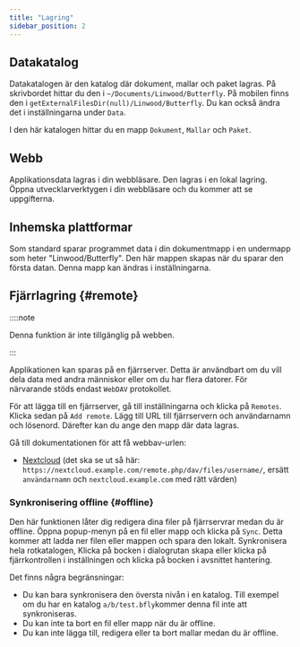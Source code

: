 ```yaml
---
title: "Lagring"
sidebar_position: 2
---
```


## Datakatalog

Datakatalogen är den katalog där dokument, mallar och paket lagras. På skrivbordet hittar du den i `~/Documents/Linwood/Butterfly`. På mobilen finns den i `getExternalFilesDir(null)/Linwood/Butterfly`. Du kan också ändra det i inställningarna under `Data`.

I den här katalogen hittar du en mapp `Dokument`, `Mallar` och `Paket`.

## Webb

Applikationsdata lagras i din webbläsare. Den lagras i en lokal lagring. Öppna utvecklarverktygen i din webbläsare och du kommer att se uppgifterna.

## Inhemska plattformar

Som standard sparar programmet data i din dokumentmapp i en undermapp som heter "Linwood/Butterfly". Den här mappen skapas när du sparar den första datan. Denna mapp kan ändras i inställningarna.

## Fjärrlagring {#remote}

::::note

Denna funktion är inte tillgänglig på webben.

:::

Applikationen kan sparas på en fjärrserver. Detta är användbart om du vill dela data med andra människor eller om du har flera datorer. För närvarande stöds endast `WebDAV` protokollet.

För att lägga till en fjärrserver, gå till inställningarna och klicka på `Remotes`. Klicka sedan på `Add remote`. Lägg till URL till fjärrservern och användarnamn och lösenord. Därefter kan du ange den mapp där data lagras.

Gå till dokumentationen för att få webbav-urlen:

* [Nextcloud](https://docs.nextcloud.com/server/latest/user_manual/en/files/access_webdav.html) (det ska se ut så här: `https://nextcloud.example.com/remote.php/dav/files/username/`, ersätt `användarnamn` och `nextcloud.example.com` med rätt värden)

### Synkronisering offline {#offline}

Den här funktionen låter dig redigera dina filer på fjärrservrar medan du är offline. Öppna popup-menyn på en fil eller mapp och klicka på `Sync`. Detta kommer att ladda ner filen eller mappen och spara den lokalt. Synkronisera hela rotkatalogen, Klicka på bocken i dialogrutan skapa eller klicka på fjärrkontrollen i inställningen och klicka på bocken i avsnittet hantering.

Det finns några begränsningar:

* Du kan bara synkronisera den översta nivån i en katalog. Till exempel om du har en katalog `a/b/test.bfly`kommer denna fil inte att synkroniseras.
* Du kan inte ta bort en fil eller mapp när du är offline.
* Du kan inte lägga till, redigera eller ta bort mallar medan du är offline.
